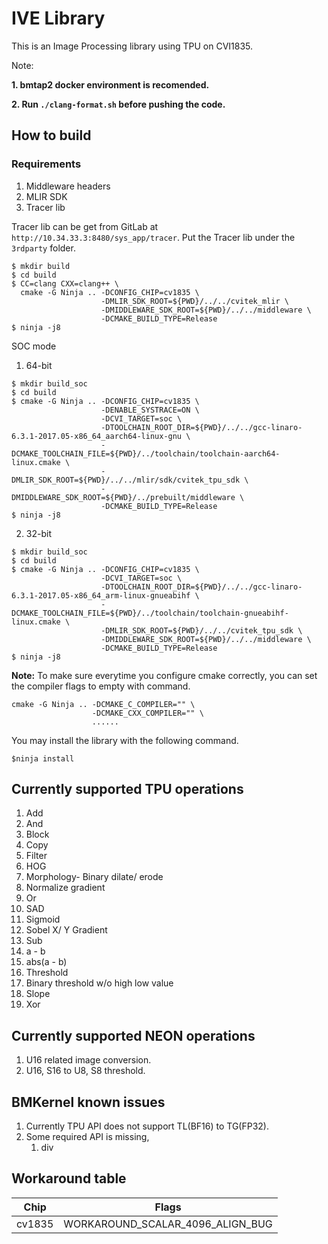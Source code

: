 # IVE Library

This is an Image Processing library using TPU on CVI1835.

Note:

**1. bmtap2 docker environment is recomended.**

**2. Run ``./clang-format.sh`` before pushing the code.**

## How to build

### Requirements

1. Middleware headers
2. MLIR SDK
3. Tracer lib

Tracer lib can be get from GitLab at ``http://10.34.33.3:8480/sys_app/tracer``. Put the Tracer lib under the ``3rdparty`` folder.

```
$ mkdir build
$ cd build
$ CC=clang CXX=clang++ \
  cmake -G Ninja .. -DCONFIG_CHIP=cv1835 \
                    -DMLIR_SDK_ROOT=${PWD}/../../cvitek_mlir \
                    -DMIDDLEWARE_SDK_ROOT=${PWD}/../../middleware \
                    -DCMAKE_BUILD_TYPE=Release
$ ninja -j8
```

SOC mode

1. 64-bit

```
$ mkdir build_soc
$ cd build
$ cmake -G Ninja .. -DCONFIG_CHIP=cv1835 \
                    -DENABLE_SYSTRACE=ON \
                    -DCVI_TARGET=soc \
                    -DTOOLCHAIN_ROOT_DIR=${PWD}/../../gcc-linaro-6.3.1-2017.05-x86_64_aarch64-linux-gnu \
                    -DCMAKE_TOOLCHAIN_FILE=${PWD}/../toolchain/toolchain-aarch64-linux.cmake \
                    -DMLIR_SDK_ROOT=${PWD}/../../mlir/sdk/cvitek_tpu_sdk \
                    -DMIDDLEWARE_SDK_ROOT=${PWD}/../prebuilt/middleware \
                    -DCMAKE_BUILD_TYPE=Release
$ ninja -j8
```

2. 32-bit

```
$ mkdir build_soc
$ cd build
$ cmake -G Ninja .. -DCONFIG_CHIP=cv1835 \
                    -DCVI_TARGET=soc \
                    -DTOOLCHAIN_ROOT_DIR=${PWD}/../../gcc-linaro-6.3.1-2017.05-x86_64_arm-linux-gnueabihf \
                    -DCMAKE_TOOLCHAIN_FILE=${PWD}/../toolchain/toolchain-gnueabihf-linux.cmake \
                    -DMLIR_SDK_ROOT=${PWD}/../../cvitek_tpu_sdk \
                    -DMIDDLEWARE_SDK_ROOT=${PWD}/../../middleware \
                    -DCMAKE_BUILD_TYPE=Release
$ ninja -j8
```

**Note:** To make sure everytime you configure cmake correctly, you can set the compiler flags to empty with command.

```
cmake -G Ninja .. -DCMAKE_C_COMPILER="" \
                  -DCMAKE_CXX_COMPILER="" \
                  ......
```

You may install the library with the following command.

```
$ninja install
```

## Currently supported TPU operations

1. Add
2. And
3. Block
4. Copy
5. Filter
6. HOG
7. Morphology- Binary dilate/ erode
8. Normalize gradient
9. Or
10. SAD
11. Sigmoid
12. Sobel X/ Y Gradient
13. Sub
   1. a - b
   2. abs(a - b)
14. Threshold
   3. Binary threshold w/o high low value
   4. Slope
15. Xor

## Currently supported NEON operations

1. U16 related image conversion.
2. U16, S16 to U8, S8 threshold.

## BMKernel known issues

1. Currently TPU API does not support TL(BF16) to TG(FP32).
2. Some required API is missing,
   1. div

## Workaround table

|Chip  | Flags |
|------|-------|
|cv1835|WORKAROUND_SCALAR_4096_ALIGN_BUG|